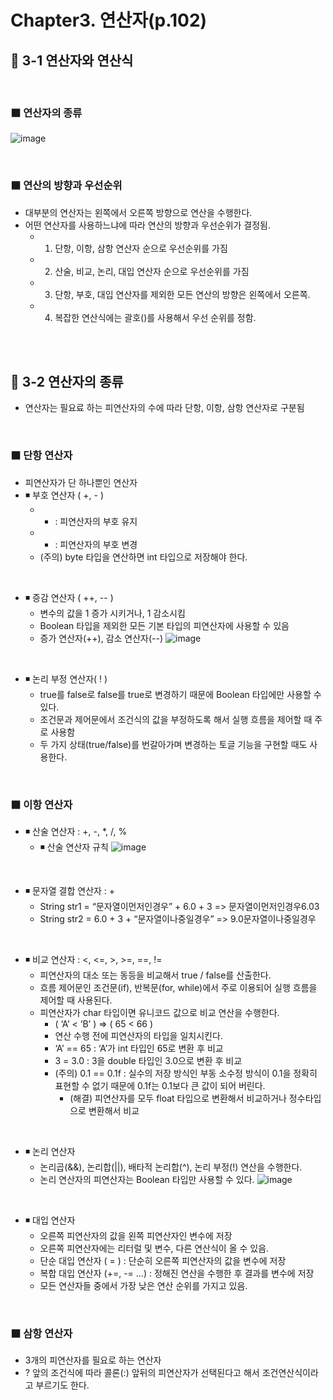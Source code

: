 # Chapter3. 연산자(p.102)

## 🔴 3-1 연산자와 연산식
<br>

### ⬛ 연산자의 종류
![image](https://user-images.githubusercontent.com/93142964/177355569-df8108d0-6a2d-4f49-83e3-2b1b94999037.png)

<br>

### ⬛ 연산의 방향과 우선순위
- 대부분의 연산자는 왼쪽에서 오른쪽 방향으로 연산을 수행한다.
- 어떤 연산자를 사용하느냐에 따라 연산의 방향과 우선순위가 결정됨.
	- 1) 단항, 이항, 삼항 연산자 순으로 우선순위를 가짐
	- 2) 산술, 비교, 논리, 대입 연산자 순으로 우선순위를 가짐
	- 3) 단항, 부호, 대입 연산자를 제외한 모든 연산의 방향은 왼쪽에서 오른쪽.
	- 4) 복잡한 연산식에는 괄호()를 사용해서 우선 순위를 정함.

<br><br/>

## 🔴 3-2 연산자의 종류
- 연산자는 필요료 하는 피연산자의 수에 따라 단항, 이항, 삼항 연산자로 구분됨

<br>

### ⬛ 단항 연산자
- 피연산자가 단 하나뿐인 연산자
- ◾ 부호 연산자 ( +, - )
	- + : 피연산자의 부호 유지
	- - : 피연산자의 부호 변경
	- (주의) byte 타입을 연산하면 int 타입으로 저장해야 한다.
    
<br>

- ◾ 증감 연산자 ( ++, -- )
	- 변수의 값을 1 증가 시키거나, 1 감소시킴
	- Boolean 타입을 제외한 모든 기본 타입의 피연산자에 사용할 수 있음
	- 증가 연산자(++), 감소 연산자(--)
![image](https://user-images.githubusercontent.com/93142964/177355998-ea42af11-5996-4ec5-af3c-36f8a289e6a3.png)

<br>

- ◾ 논리 부정 연산자( ! )
	- true를 false로 false를 true로 변경하기 때문에 Boolean 타입에만 사용할 수 있다.
	- 조건문과 제어문에서 조건식의 값을 부정하도록 해서 실행 흐름을 제어할 때 주로 사용함
	- 두 가지 상태(true/false)를 번갈아가며 변경하는 토글 기능을 구현할 때도 사용한다.

<br/>

### ⬛ 이항 연산자
- ◾ 산술 연산자 : +, -, *, /, %
    - ◾ 산술 연산자 규칙
    ![image](https://user-images.githubusercontent.com/93142964/177356262-a5ceaf09-6116-452d-a827-a1d6257ec99d.png)

<br>

- ◾ 문자열 결합 연산자 : +
	- String str1 = “문자열이먼저인경우” + 6.0 + 3 => 문자열이먼저인경우6.03
	- String str2 = 6.0 + 3 + “문자열이나중일경우” => 9.0문자열이나중일경우

<br>

- ◾ 비교 연산자 : <, <=, >, >=, ==, !=
	- 피연산자의 대소 또는 동등을 비교해서 true / false를 산출한다.
	- 흐름 제어문인 조건문(if), 반복문(for, while)에서 주로 이용되어 실행 흐름을 제어할 때 사용된다.
	- 피연산자가 char 타입이면 유니코드 값으로 비교 연산을 수행한다.
		- ( ‘A’ < ‘B’ ) => ( 65 < 66 )
        - 연산 수행 전에 피연산자의 타입을 일치시킨다.
		- ‘A’ == 65 : ‘A’가 int 타입인 65로 변환 후 비교
		- 3 = 3.0 : 3을 double 타입인 3.0으로 변환 후 비교
		- (주의) 0.1 == 0.1f : 실수의 저장 방식인 부동 소수정 방식이 0.1을 정확히 표현할 수 없기 때문에 0.1f는 0.1보다 큰 값이 되어 버린다.
			- (해결) 피연산자를 모두 float 타입으로 변환해서 비교하거나 정수타입으로 변환해서 비교

<br>

- ◾ 논리 연산자
	- 논리곱(&&), 논리합(||), 배타적 논리합(^), 논리 부정(!) 연산을 수행한다.
	- 논리 연산자의 피연산자는 Boolean 타입만 사용할 수 있다.
    ![image](https://user-images.githubusercontent.com/93142964/177356496-6ef45ca1-e06f-4670-8c82-f8e9f9c91428.png)

<br>

- ◾ 대입 연산자
	- 오른쪽 피연산자의 값을 왼쪽 피연산자인 변수에 저장
	- 오른쪽 피연산자에는 리터럴 및 변수, 다른 연산식이 올 수 있음.
	- 단순 대입 연산자 ( = ) : 단순히 오른쪽 피연산자의 값을 변수에 저장
	- 복합 대입 연산자 (+=, -= …) : 정해진 연산을 수행한 후 결과를 변수에 저장
	- 모든 연산자들 중에서 가장 낮은 연산 순위를 가지고 있음.


<br>

### ⬛ 삼항 연산자
- 3개의 피연산자를 필요로 하는 연산자
- ? 앞의 조건식에 따라 콜론(:) 앞뒤의 피연산자가 선택된다고 해서 조건연산식이라고 부르기도 한다.













